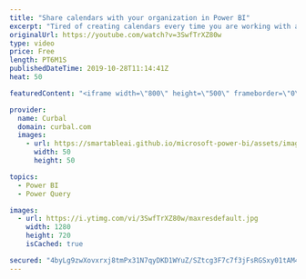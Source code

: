 ```yaml
---
title: "Share calendars with your organization in Power BI"
excerpt: "Tired of creating calendars every time you are working with a new Power BI file? Do you want to share calendars with your organization, so they dont have to recreate them themselves? Then this is the video for you!  Here you can download all the pbix files: https://curbal.com/donwload-center  SUBSCRIBE"
originalUrl: https://youtube.com/watch?v=3SwfTrXZ80w
type: video
price: Free
length: PT6M1S
publishedDateTime: 2019-10-28T11:14:41Z
heat: 50

featuredContent: "<iframe width=\"800\" height=\"500\" frameborder=\"0\" src=\"https://www.youtube.com/embed/3SwfTrXZ80w\" allow=\"accelerometer; autoplay; encrypted-media; gyroscope; picture-in-picture\" allowfullscreen></iframe>"

provider:
  name: Curbal
  domain: curbal.com
  images:
    - url: https://smartableai.github.io/microsoft-power-bi/assets/images/organizations/curbal.com-50x50.jpg
      width: 50
      height: 50

topics:
  - Power BI
  - Power Query

images:
  - url: https://i.ytimg.com/vi/3SwfTrXZ80w/maxresdefault.jpg
    width: 1280
    height: 720
    isCached: true

secured: "4byLg9zwXovxrxj8tmPx31N7qyDKD1WYuZ/SZtcg3F7c7f3jFsRGSxy01tAM4QpU60t2367uksovpMPTPIznlvcgcGDlm1TjJ2hU7D2cN3s8V/NTsd75y2kmWT9637cP89b3MgM2LUOBFLMXToCvu87mI0KpX2UCWBytch1VRdNaefRCSkdp63pEqs8vF3VMqTIfRVNnBKEkiGzgCxd25Pb6gcsETLMxxwGG5+hx/u31TGo4187deM2O4nWwQ6LUNphOxsSBsz13cbRRZ9TzwVZ9nWCBLwOaxVqfMuC/11Ni1zgcnJTzhDQwzhs+FkYfQSWoV2y1IwPXVf9Jlb3p0/Z9LGa5hGb1BakvQz5q2jPfkaoFsxV/6vKdLl7EKGXrSEAHGDXE38vxNqICWNUcP7COut405QnZxei86eiAU7A=;W9XulJRUyukQ8fkK/o83iw=="
---
```


